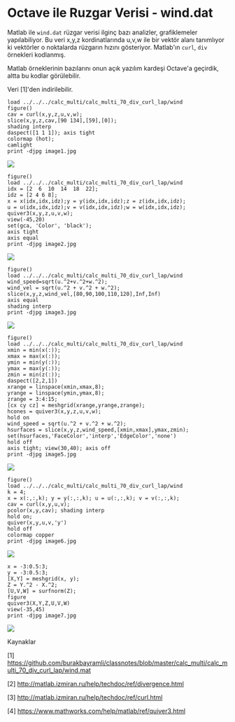 # Octave ile Ruzgar Verisi - wind.dat

Matlab ile `wind.dat` rüzgar verisi ilginç bazı analizler,
grafiklemeler yapılabiliyor. Bu veri x,y,z kordinatlarında u,v,w ile
bir vektör alanı tanımlıyor ki vektörler o noktalarda rüzgarın hızını
gösteriyor. Matlab'ın `curl`, `div` örnekleri kodlanmış.

Matlab örneklerinin bazılarını onun açık yazılım kardeşi Octave'a
geçirdik, altta bu kodlar görülebilir.

Veri [1]'den indirilebilir. 


```
load ../../../calc_multi/calc_multi_70_div_curl_lap/wind
figure()
cav = curl(x,y,z,u,v,w);
slice(x,y,z,cav,[90 134],[59],[0]); 
shading interp
daspect([1 1 1]); axis tight
colormap (hot);
camlight
print -djpg image1.jpg
```

![](image1.jpg)

```
figure()
load ../../../calc_multi/calc_multi_70_div_curl_lap/wind
idx = [2  6  10  14  18  22];
idz = [2 4 6 8];
x = x(idx,idx,idz);y = y(idx,idx,idz);z = z(idx,idx,idz);
u = u(idx,idx,idz);v = v(idx,idx,idz);w = w(idx,idx,idz);
quiver3(x,y,z,u,v,w);
view(-45,20)
set(gca, 'Color', 'black');
axis tight
axis equal
print -djpg image2.jpg
```

![](image2.jpg)

```
figure()
load ../../../calc_multi/calc_multi_70_div_curl_lap/wind
wind_speed=sqrt(u.^2+v.^2+w.^2);
wind_vel = sqrt(u.^2 + v.^2 + w.^2);
slice(x,y,z,wind_vel,[80,90,100,110,120],Inf,Inf)
axis equal
shading interp 
print -djpg image3.jpg
```

![](image3.jpg)


```
figure()
load ../../../calc_multi/calc_multi_70_div_curl_lap/wind
xmin = min(x(:));
xmax = max(x(:));
ymin = min(y(:));
ymax = max(y(:));
zmin = min(z(:));
daspect([2,2,1])
xrange = linspace(xmin,xmax,8);
yrange = linspace(ymin,ymax,8);
zrange = 3:4:15;
[cx cy cz] = meshgrid(xrange,yrange,zrange);
hcones = quiver3(x,y,z,u,v,w);
hold on
wind_speed = sqrt(u.^2 + v.^2 + w.^2);
hsurfaces = slice(x,y,z,wind_speed,[xmin,xmax],ymax,zmin);
set(hsurfaces,'FaceColor','interp','EdgeColor','none')
hold off
axis tight; view(30,40); axis off
print -djpg image5.jpg
```

![](image5.jpg)

```
figure()
load ../../../calc_multi/calc_multi_70_div_curl_lap/wind
k = 4;
x = x(:,:,k); y = y(:,:,k); u = u(:,:,k); v = v(:,:,k);
cav = curl(x,y,u,v);
pcolor(x,y,cav); shading interp
hold on;
quiver(x,y,u,v,'y')
hold off
colormap copper
print -djpg image6.jpg
```

![](image6.jpg)

```
x = -3:0.5:3;
y = -3:0.5:3;
[X,Y] = meshgrid(x, y);
Z = Y.^2 - X.^2;
[U,V,W] = surfnorm(Z);
figure
quiver3(X,Y,Z,U,V,W)
view(-35,45)
print -djpg image7.jpg
```

![](image7.jpg)


Kaynaklar

[1] https://github.com/burakbayramli/classnotes/blob/master/calc_multi/calc_multi_70_div_curl_lap/wind.mat

[2] http://matlab.izmiran.ru/help/techdoc/ref/divergence.html

[3] http://matlab.izmiran.ru/help/techdoc/ref/curl.html

[4] https://www.mathworks.com/help/matlab/ref/quiver3.html



